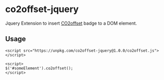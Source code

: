 # co2offset-jquery
Jquery Extension to insert [CO2offset](https://co2offset.io) badge to a DOM element.

## Usage
```
<script src="https://unpkg.com/co2offset-jquery@1.0.0/co2offset.js"></script>

<script>
$('#someElement').co2offset();
</script>
```
